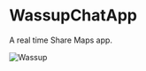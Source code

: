 # WassupChatApp
A real time Share Maps app.



![Wassup](https://user-images.githubusercontent.com/65660930/96924441-477c1780-14d0-11eb-8949-a0584997b441.PNG)
